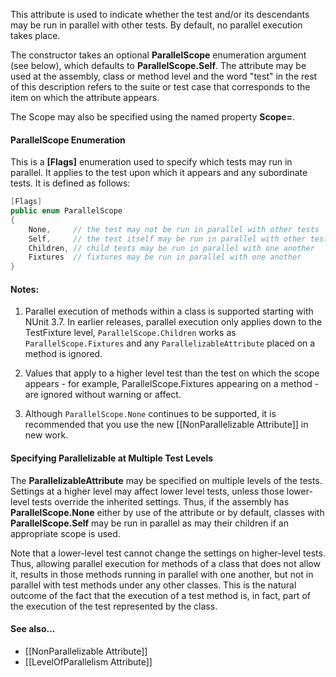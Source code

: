 This attribute is used to indicate whether the test and/or its descendants may be run in parallel with other tests. By default, no parallel execution takes place.

The constructor takes an optional **ParallelScope** enumeration argument (see below), which defaults to **ParallelScope.Self**. The attribute may be used at the assembly, class or method level and the word "test" in the rest of this description refers to the suite or test case that corresponds to the item on which the attribute appears.

The Scope may also be specified using the named property **Scope=**.

#### ParallelScope Enumeration

This is a **[Flags]** enumeration used to specify which tests may run in parallel. It applies to the test upon which it appears and any subordinate tests. It is defined as follows:
```C#
[Flags]
public enum ParallelScope
{
    None,     // the test may not be run in parallel with other tests
    Self,     // the test itself may be run in parallel with other tests
    Children, // child tests may be run in parallel with one another
    Fixtures  // fixtures may be run in parallel with one another
}
```

#### Notes:

 1. Parallel execution of methods within a class is supported starting with NUnit 3.7. In earlier releases, parallel execution only applies down to the TestFixture level, `ParallelScope.Children` works as `ParallelScope.Fixtures` and any `ParallelizableAttribute` placed on a method is ignored.

 2. Values that apply to a higher level test than the test on which the scope appears - for example, ParallelScope.Fixtures appearing on a method - are ignored without warning or affect.

 3. Although `ParallelScope.None` continues to be supported, it is recommended that you use the new [[NonParallelizable Attribute]] in new work.

#### Specifying Parallelizable at Multiple Test Levels

The **ParallelizableAttribute** may be specified on multiple levels of the tests. Settings at a higher level may affect lower level tests, unless those lower-level tests override the inherited settings. Thus, if the assembly has **ParallelScope.None** either by use of the attribute or by default, classes with **ParallelScope.Self** may be run in parallel as may their children if an appropriate scope is used.

Note that a lower-level test cannot change the settings on higher-level tests. Thus, allowing parallel execution for methods of a class that does not allow it, results in those methods running in parallel with one another, but not in parallel with test methods under any other classes. This is the natural outcome of the fact that the execution of a test method is, in fact, part of the execution of the test represented by the class.

#### See also...
 * [[NonParallelizable Attribute]]
 * [[LevelOfParallelism Attribute]]

